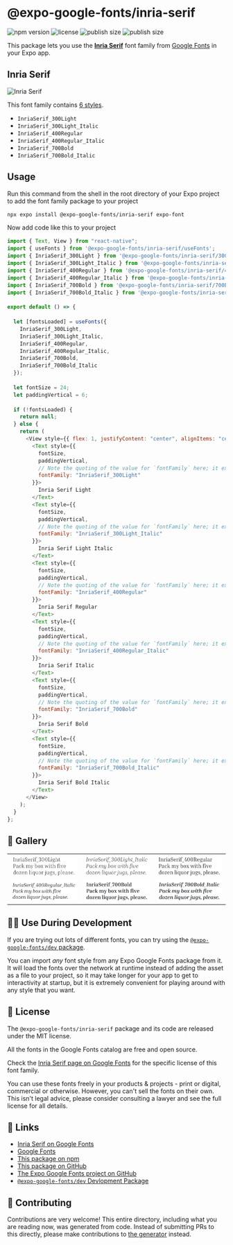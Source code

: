# @expo-google-fonts/inria-serif

![npm version](https://flat.badgen.net/npm/v/@expo-google-fonts/inria-serif)
![license](https://flat.badgen.net/github/license/expo/google-fonts)
![publish size](https://flat.badgen.net/packagephobia/install/@expo-google-fonts/inria-serif)
![publish size](https://flat.badgen.net/packagephobia/publish/@expo-google-fonts/inria-serif)

This package lets you use the [**Inria Serif**](https://fonts.google.com/specimen/Inria+Serif) font family from [Google Fonts](https://fonts.google.com/) in your Expo app.

## Inria Serif

![Inria Serif](./font-family.png)

This font family contains [6 styles](#-gallery).

- `InriaSerif_300Light`
- `InriaSerif_300Light_Italic`
- `InriaSerif_400Regular`
- `InriaSerif_400Regular_Italic`
- `InriaSerif_700Bold`
- `InriaSerif_700Bold_Italic`

## Usage

Run this command from the shell in the root directory of your Expo project to add the font family package to your project

```sh
npx expo install @expo-google-fonts/inria-serif expo-font
```

Now add code like this to your project

```js
import { Text, View } from "react-native";
import { useFonts } from '@expo-google-fonts/inria-serif/useFonts';
import { InriaSerif_300Light } from '@expo-google-fonts/inria-serif/300Light';
import { InriaSerif_300Light_Italic } from '@expo-google-fonts/inria-serif/300Light_Italic';
import { InriaSerif_400Regular } from '@expo-google-fonts/inria-serif/400Regular';
import { InriaSerif_400Regular_Italic } from '@expo-google-fonts/inria-serif/400Regular_Italic';
import { InriaSerif_700Bold } from '@expo-google-fonts/inria-serif/700Bold';
import { InriaSerif_700Bold_Italic } from '@expo-google-fonts/inria-serif/700Bold_Italic';

export default () => {

  let [fontsLoaded] = useFonts({
    InriaSerif_300Light, 
    InriaSerif_300Light_Italic, 
    InriaSerif_400Regular, 
    InriaSerif_400Regular_Italic, 
    InriaSerif_700Bold, 
    InriaSerif_700Bold_Italic
  });

  let fontSize = 24;
  let paddingVertical = 6;

  if (!fontsLoaded) {
    return null;
  } else {
    return (
      <View style={{ flex: 1, justifyContent: "center", alignItems: "center" }}>
        <Text style={{
          fontSize,
          paddingVertical,
          // Note the quoting of the value for `fontFamily` here; it expects a string!
          fontFamily: "InriaSerif_300Light"
        }}>
          Inria Serif Light
        </Text>
        <Text style={{
          fontSize,
          paddingVertical,
          // Note the quoting of the value for `fontFamily` here; it expects a string!
          fontFamily: "InriaSerif_300Light_Italic"
        }}>
          Inria Serif Light Italic
        </Text>
        <Text style={{
          fontSize,
          paddingVertical,
          // Note the quoting of the value for `fontFamily` here; it expects a string!
          fontFamily: "InriaSerif_400Regular"
        }}>
          Inria Serif Regular
        </Text>
        <Text style={{
          fontSize,
          paddingVertical,
          // Note the quoting of the value for `fontFamily` here; it expects a string!
          fontFamily: "InriaSerif_400Regular_Italic"
        }}>
          Inria Serif Italic
        </Text>
        <Text style={{
          fontSize,
          paddingVertical,
          // Note the quoting of the value for `fontFamily` here; it expects a string!
          fontFamily: "InriaSerif_700Bold"
        }}>
          Inria Serif Bold
        </Text>
        <Text style={{
          fontSize,
          paddingVertical,
          // Note the quoting of the value for `fontFamily` here; it expects a string!
          fontFamily: "InriaSerif_700Bold_Italic"
        }}>
          Inria Serif Bold Italic
        </Text>
      </View>
    );
  }
};
```

## 🔡 Gallery


||||
|-|-|-|
|![InriaSerif_300Light](./300Light/InriaSerif_300Light.ttf.png)|![InriaSerif_300Light_Italic](./300Light_Italic/InriaSerif_300Light_Italic.ttf.png)|![InriaSerif_400Regular](./400Regular/InriaSerif_400Regular.ttf.png)||
|![InriaSerif_400Regular_Italic](./400Regular_Italic/InriaSerif_400Regular_Italic.ttf.png)|![InriaSerif_700Bold](./700Bold/InriaSerif_700Bold.ttf.png)|![InriaSerif_700Bold_Italic](./700Bold_Italic/InriaSerif_700Bold_Italic.ttf.png)||


## 👩‍💻 Use During Development

If you are trying out lots of different fonts, you can try using the [`@expo-google-fonts/dev` package](https://github.com/expo/google-fonts/tree/master/font-packages/dev#readme).

You can import _any_ font style from any Expo Google Fonts package from it. It will load the fonts over the network at runtime instead of adding the asset as a file to your project, so it may take longer for your app to get to interactivity at startup, but it is extremely convenient for playing around with any style that you want.


## 📖 License

The `@expo-google-fonts/inria-serif` package and its code are released under the MIT license.

All the fonts in the Google Fonts catalog are free and open source.

Check the [Inria Serif page on Google Fonts](https://fonts.google.com/specimen/Inria+Serif) for the specific license of this font family.

You can use these fonts freely in your products & projects - print or digital, commercial or otherwise. However, you can't sell the fonts on their own. This isn't legal advice, please consider consulting a lawyer and see the full license for all details.

## 🔗 Links

- [Inria Serif on Google Fonts](https://fonts.google.com/specimen/Inria+Serif)
- [Google Fonts](https://fonts.google.com/)
- [This package on npm](https://www.npmjs.com/package/@expo-google-fonts/inria-serif)
- [This package on GitHub](https://github.com/expo/google-fonts/tree/master/font-packages/inria-serif)
- [The Expo Google Fonts project on GitHub](https://github.com/expo/google-fonts)
- [`@expo-google-fonts/dev` Devlopment Package](https://github.com/expo/google-fonts/tree/master/font-packages/dev)

## 🤝 Contributing

Contributions are very welcome! This entire directory, including what you are reading now, was generated from code. Instead of submitting PRs to this directly, please make contributions to [the generator](https://github.com/expo/google-fonts/tree/master/packages/generator) instead.
